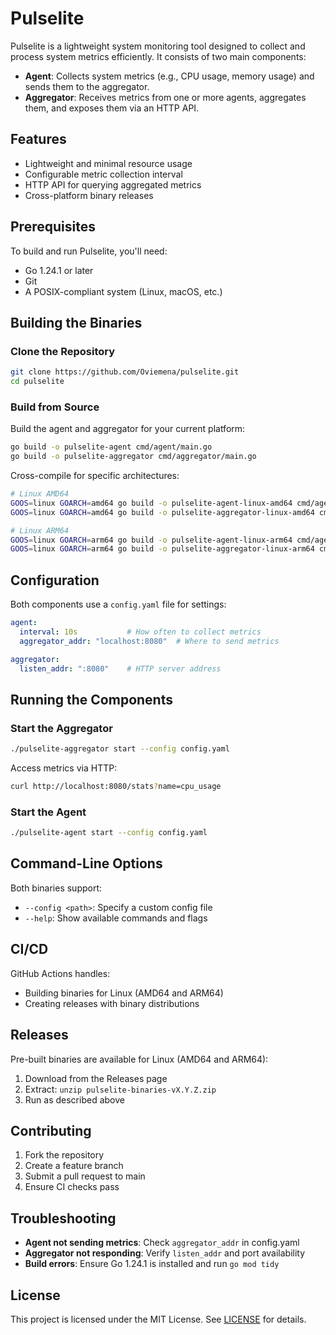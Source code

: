 # Pulselite

Pulselite is a lightweight system monitoring tool designed to collect and process system metrics efficiently. It consists of two main components:
- **Agent**: Collects system metrics (e.g., CPU usage, memory usage) and sends them to the aggregator.
- **Aggregator**: Receives metrics from one or more agents, aggregates them, and exposes them via an HTTP API.

## Features

- Lightweight and minimal resource usage
- Configurable metric collection interval
- HTTP API for querying aggregated metrics
- Cross-platform binary releases

## Prerequisites

To build and run Pulselite, you'll need:
- Go 1.24.1 or later
- Git
- A POSIX-compliant system (Linux, macOS, etc.)

## Building the Binaries

### Clone the Repository

```bash
git clone https://github.com/Oviemena/pulselite.git
cd pulselite
```

### Build from Source

Build the agent and aggregator for your current platform:

```bash
go build -o pulselite-agent cmd/agent/main.go
go build -o pulselite-aggregator cmd/aggregator/main.go
```

Cross-compile for specific architectures:

```bash
# Linux AMD64
GOOS=linux GOARCH=amd64 go build -o pulselite-agent-linux-amd64 cmd/agent/main.go
GOOS=linux GOARCH=amd64 go build -o pulselite-aggregator-linux-amd64 cmd/aggregator/main.go

# Linux ARM64
GOOS=linux GOARCH=arm64 go build -o pulselite-agent-linux-arm64 cmd/agent/main.go
GOOS=linux GOARCH=arm64 go build -o pulselite-aggregator-linux-arm64 cmd/aggregator/main.go
```

## Configuration

Both components use a `config.yaml` file for settings:

```yaml
agent:
  interval: 10s           # How often to collect metrics
  aggregator_addr: "localhost:8080"  # Where to send metrics

aggregator:
  listen_addr: ":8080"    # HTTP server address
```

## Running the Components

### Start the Aggregator

```bash
./pulselite-aggregator start --config config.yaml
```

Access metrics via HTTP:
```bash
curl http://localhost:8080/stats?name=cpu_usage
```

### Start the Agent

```bash
./pulselite-agent start --config config.yaml
```

## Command-Line Options

Both binaries support:
- `--config <path>`: Specify a custom config file
- `--help`: Show available commands and flags

## CI/CD

GitHub Actions handles:
- Building binaries for Linux (AMD64 and ARM64)
- Creating releases with binary distributions

## Releases

Pre-built binaries are available for Linux (AMD64 and ARM64):
1. Download from the Releases page
2. Extract: `unzip pulselite-binaries-vX.Y.Z.zip`
3. Run as described above

## Contributing

1. Fork the repository
2. Create a feature branch
3. Submit a pull request to main
4. Ensure CI checks pass

## Troubleshooting

- **Agent not sending metrics**: Check `aggregator_addr` in config.yaml
- **Aggregator not responding**: Verify `listen_addr` and port availability
- **Build errors**: Ensure Go 1.24.1 is installed and run `go mod tidy`

## License

This project is licensed under the MIT License. See [LICENSE](LICENSE) for details.
